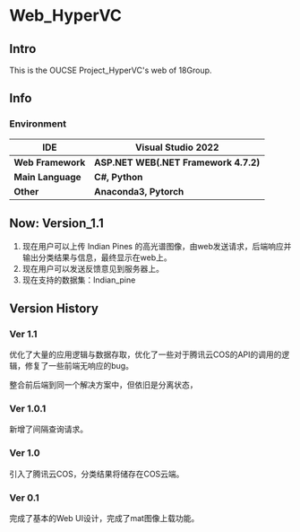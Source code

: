 # Web_HyperVC
## Intro
This is the OUCSE Project_HyperVC's web of 18Group.
## Info

### Environment
| **IDE**           | **Visual Studio 2022**                |
| ----------------- | ------------------------------------- |
| **Web Framework** | **ASP.NET WEB(.NET Framework 4.7.2)** |
| **Main Language** | **C#, Python**                        |
| **Other**         | **Anaconda3, Pytorch**                |

## Now:	Version_1.1

1. 现在用户可以上传 Indian Pines 的高光谱图像，由web发送请求，后端响应并输出分类结果与信息，最终显示在web上。
2. 现在用户可以发送反馈意见到服务器上。
3. 现在支持的数据集：Indian_pine

## Version History

### Ver	1.1

优化了大量的应用逻辑与数据存取，优化了一些对于腾讯云COS的API的调用的逻辑，修复了一些前端无响应的bug。

整合前后端到同一个解决方案中，但依旧是分离状态，

### Ver	1.0.1

新增了间隔查询请求。

### Ver	1.0

引入了腾讯云COS，分类结果将储存在COS云端。

### Ver	0.1

完成了基本的Web UI设计，完成了mat图像上载功能。